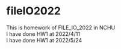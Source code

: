 # fileIO2022  
This is homework of FILE_IO_2022 in NCHU  
I have done HW1 at 2022/4/11  
I have done HW1 at 2022/5/24  


